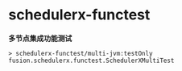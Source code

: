# schedulerx-functest

**多节点集成功能测试**

```sbtshell
> schedulerx-functest/multi-jvm:testOnly fusion.schedulerx.functest.SchedulerXMultiTest
```
